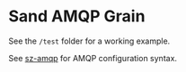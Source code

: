 # Sand AMQP Grain

See the `/test` folder for a working example.

See [sz-amqp](../../../../nodejs/sz-amqp) for AMQP configuration syntax.